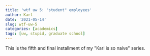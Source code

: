 ```yaml
---
title: 'wtf uw 5: "student" employees'
author: Karl
date: '2021-05-14'
slug: wtf-uw-5
categories: [academics]
tags: [uw, stupid, graduate school]
---
```


This is the fifth and final installment of my "Karl is so naive" series.
